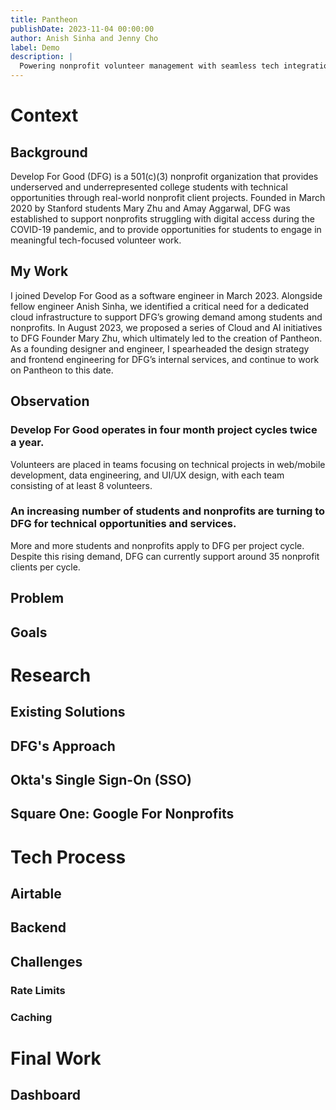 ```yaml
---
title: Pantheon
publishDate: 2023-11-04 00:00:00
author: Anish Sinha and Jenny Cho
label: Demo
description: |
  Powering nonprofit volunteer management with seamless tech integration technical details
---
```


# Context

## Background

Develop For Good (DFG) is a 501(c)(3) nonprofit organization that provides underserved and underrepresented college students with technical opportunities through real-world nonprofit client projects. Founded in March 2020 by Stanford students Mary Zhu and Amay Aggarwal, DFG was established to support nonprofits struggling with digital access during the COVID-19 pandemic, and to provide opportunities for students to engage in meaningful tech-focused volunteer work.

## My Work

I joined Develop For Good as a software engineer in March 2023. Alongside fellow engineer Anish Sinha, we identified a critical need for a dedicated cloud infrastructure to support DFG’s growing demand among students and nonprofits. In August 2023, we proposed a series of Cloud and AI initiatives to DFG Founder Mary Zhu, which ultimately led to the creation of Pantheon. As a founding designer and engineer, I spearheaded the design strategy and frontend engineering for DFG’s internal services, and continue to work on Pantheon to this date.

## Observation

### Develop For Good operates in four month project cycles twice a year.

Volunteers are placed in teams focusing on technical projects in web/mobile development, data engineering, and UI/UX design, with each team consisting of at least 8 volunteers.

### An increasing number of students and nonprofits are turning to DFG for technical opportunities and services.

More and more students and nonprofits apply to DFG per project cycle. Despite this rising demand, DFG can currently support around 35 nonprofit clients per cycle.

## Problem

## Goals

# Research

## Existing Solutions

## DFG's Approach

## Okta's Single Sign-On (SSO)

## Square One: Google For Nonprofits

# Tech Process

## Airtable

## Backend

## Challenges

### Rate Limits

### Caching

# Final Work

## Dashboard
